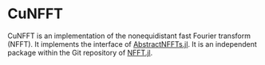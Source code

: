 # CuNFFT

CuNFFT is an implementation of the nonequidistant fast Fourier transform (NFFT).
It implements the interface of [AbstractNFFTs.jl](https://github.com/tknopp/NFFT.jl/tree/master/AbstractNFFTs). It is an independent package within the Git repository of [NFFT.jl](https://github.com/tknopp/NFFT.jl).
